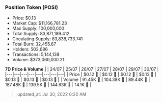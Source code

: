 
  ### Position Token (POSI)
  - Price: $0.13
  - Market Cap: $11,166,781.23
  - Max Supply: 100,000,000
  - Total Supply: 83,871,189.412
  - Circulating Supply: 83,838,733.741
  - Total Burn: 32,455.67
  - Holders: 502,686
  - Transactions: 5,144,138
  - Volume: $373,060,000.21

  **7D Price & Volume**
  | | 24&#x2F;07 | 25&#x2F;07 | 26&#x2F;07 | 27&#x2F;07 | 28&#x2F;07 | 29&#x2F;07 | 30&#x2F;07 |
  |---|---|---|---|---|---|---|---|
  | Price | $0.12 🚀 | $0.12 🔻 | $0.12 🔻 | $0.13 🚀 | $0.13 🚀 | $0.13 🚀 | $0.13 🔻 |
  | Volume | 91.45K 🔻 | 104.38K 🚀 | 89.44K 🔻 | 187.48K 🚀 | 139.5K 🔻 | 144.63K 🚀 | 14.1K 🔻 |

  > updated_at: Jul 30, 2022 6:20 AM
